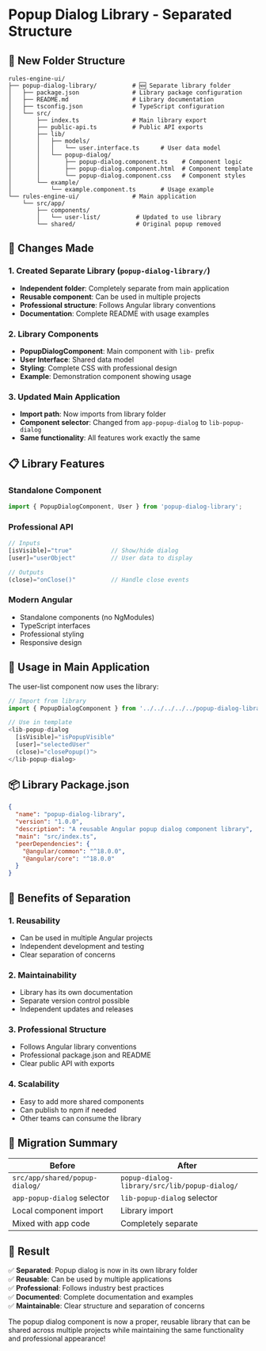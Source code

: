 # Popup Dialog Library - Separated Structure

## 📁 New Folder Structure

```
rules-engine-ui/
├── popup-dialog-library/          # 🆕 Separate library folder
│   ├── package.json               # Library package configuration
│   ├── README.md                  # Library documentation
│   ├── tsconfig.json              # TypeScript configuration
│   └── src/
│       ├── index.ts               # Main library export
│       ├── public-api.ts          # Public API exports
│       ├── lib/
│       │   ├── models/
│       │   │   └── user.interface.ts      # User data model
│       │   └── popup-dialog/
│       │       ├── popup-dialog.component.ts    # Component logic
│       │       ├── popup-dialog.component.html  # Component template
│       │       └── popup-dialog.component.css   # Component styles
│       └── example/
│           └── example.component.ts       # Usage example
└── rules-engine-ui/               # Main application
    └── src/app/
        ├── components/
        │   └── user-list/          # Updated to use library
        └── shared/                 # Original popup removed
```

## 🔧 Changes Made

### 1. **Created Separate Library** (`popup-dialog-library/`)
- **Independent folder**: Completely separate from main application
- **Reusable component**: Can be used in multiple projects
- **Professional structure**: Follows Angular library conventions
- **Documentation**: Complete README with usage examples

### 2. **Library Components**
- **PopupDialogComponent**: Main component with `lib-` prefix
- **User Interface**: Shared data model
- **Styling**: Complete CSS with professional design
- **Example**: Demonstration component showing usage

### 3. **Updated Main Application**
- **Import path**: Now imports from library folder
- **Component selector**: Changed from `app-popup-dialog` to `lib-popup-dialog`
- **Same functionality**: All features work exactly the same

## 📋 Library Features

### **Standalone Component**
```typescript
import { PopupDialogComponent, User } from 'popup-dialog-library';
```

### **Professional API**
```typescript
// Inputs
[isVisible]="true"           // Show/hide dialog
[user]="userObject"          // User data to display

// Outputs  
(close)="onClose()"          // Handle close events
```

### **Modern Angular**
- Standalone components (no NgModules)
- TypeScript interfaces
- Professional styling
- Responsive design

## 🚀 Usage in Main Application

The user-list component now uses the library:

```typescript
// Import from library
import { PopupDialogComponent } from '../../../../../popup-dialog-library/src/lib/popup-dialog/popup-dialog.component';

// Use in template
<lib-popup-dialog 
  [isVisible]="isPopupVisible"
  [user]="selectedUser"
  (close)="closePopup()">
</lib-popup-dialog>
```

## 📦 Library Package.json

```json
{
  "name": "popup-dialog-library",
  "version": "1.0.0",
  "description": "A reusable Angular popup dialog component library",
  "main": "src/index.ts",
  "peerDependencies": {
    "@angular/common": "^18.0.0",
    "@angular/core": "^18.0.0"
  }
}
```

## 🎯 Benefits of Separation

### **1. Reusability**
- Can be used in multiple Angular projects
- Independent development and testing
- Clear separation of concerns

### **2. Maintainability**
- Library has its own documentation
- Separate version control possible
- Independent updates and releases

### **3. Professional Structure**
- Follows Angular library conventions
- Professional package.json and README
- Clear public API with exports

### **4. Scalability**
- Easy to add more shared components
- Can publish to npm if needed
- Other teams can consume the library

## 🔄 Migration Summary

| Before | After |
|--------|-------|
| `src/app/shared/popup-dialog/` | `popup-dialog-library/src/lib/popup-dialog/` |
| `app-popup-dialog` selector | `lib-popup-dialog` selector |
| Local component import | Library import |
| Mixed with app code | Completely separate |

## 🎉 Result

✅ **Separated**: Popup dialog is now in its own library folder  
✅ **Reusable**: Can be used by multiple applications  
✅ **Professional**: Follows industry best practices  
✅ **Documented**: Complete documentation and examples  
✅ **Maintainable**: Clear structure and separation of concerns  

The popup dialog component is now a proper, reusable library that can be shared across multiple projects while maintaining the same functionality and professional appearance!
